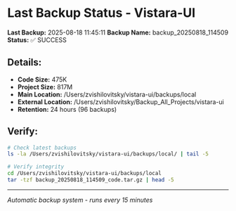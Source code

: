 # Last Backup Status - Vistara-UI

**Last Backup:** 2025-08-18 11:45:11
**Backup Name:** backup_20250818_114509
**Status:** ✅ SUCCESS

## Details:
- **Code Size:** 475K
- **Project Size:** 817M
- **Main Location:** /Users/zvishilovitsky/vistara-ui/backups/local
- **External Location:** /Users/zvishilovitsky/Backup_All_Projects/vistara-ui
- **Retention:** 24 hours (96 backups)

## Verify:
```bash
# Check latest backups
ls -la /Users/zvishilovitsky/vistara-ui/backups/local/ | tail -5

# Verify integrity
cd /Users/zvishilovitsky/vistara-ui/backups/local
tar -tzf backup_20250818_114509_code.tar.gz | head -5
```

---
*Automatic backup system - runs every 15 minutes*
